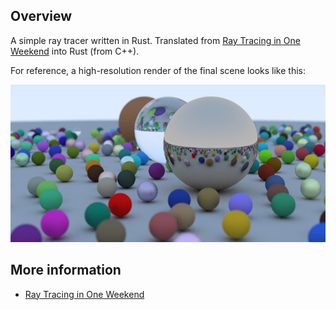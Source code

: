 ## Overview

A simple ray tracer written in Rust. Translated from [Ray Tracing in One Weekend](https://raytracing.github.io/books/RayTracingInOneWeekend.html) into Rust (from C++).

For reference, a high-resolution render of the final scene looks like this:

![Final scene render](https://raw.githubusercontent.com/Tardigrada777/raytracer/master/renders/final_render.jpg 'Final scene render')

## More information

- [Ray Tracing in One Weekend](https://raytracing.github.io/books/RayTracingInOneWeekend.html)
